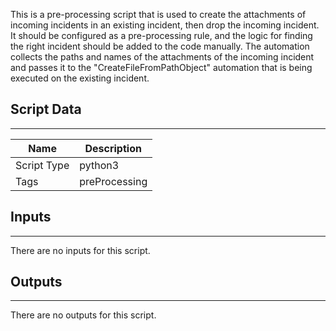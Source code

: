 This is a pre-processing script that is used to create the attachments of incoming incidents in an existing incident, then drop the incoming incident.
It should be configured as a pre-processing rule, and the logic for finding the right incident should be added to the code manually.
The automation collects the paths and names of the attachments of the incoming incident and passes it to the "CreateFileFromPathObject" automation that is being executed on the existing incident.

## Script Data

---

| **Name** | **Description** |
| --- | --- |
| Script Type | python3 |
| Tags | preProcessing |

## Inputs

---
There are no inputs for this script.

## Outputs

---
There are no outputs for this script.
